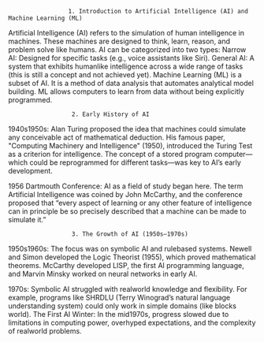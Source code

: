                      1. Introduction to Artificial Intelligence (AI) and Machine Learning (ML)
 Artificial Intelligence (AI) refers to the simulation of human intelligence in machines. These machines are designed to think, learn, reason, and problem solve like humans. AI can be categorized into two types:
 Narrow AI: Designed for specific tasks (e.g., voice assistants like Siri).
General AI: A system that exhibits humanlike intelligence across a wide range of tasks (this is still a concept and not achieved yet).
Machine Learning (ML) is a subset of AI. It is a method of data analysis that automates analytical model building. ML allows computers to learn from data without being explicitly programmed.

                      2. Early History of AI
  
1940s1950s: 
Alan Turing proposed the idea that machines could simulate any conceivable act of mathematical deduction. His famous paper, "Computing Machinery and Intelligence" (1950), introduced the Turing Test as a criterion for intelligence.
The concept of a stored program computer—which could be reprogrammed for different tasks—was key to AI’s early development.

1956  Dartmouth Conference: 
AI as a field of study began here. The term Artificial Intelligence was coined by John McCarthy, and the conference proposed that “every aspect of learning or any other feature of intelligence can in principle be so precisely described that a machine can be made to simulate it.”

                      3. The Growth of AI (1950s–1970s)
1950s1960s: 
The focus was on symbolic AI and rulebased systems.
Newell and Simon developed the Logic Theorist (1955), which proved mathematical theorems.
 McCarthy developed LISP, the first AI programming language, and Marvin Minsky worked on neural networks in early AI.
  
1970s: 
Symbolic AI struggled with realworld knowledge and flexibility. For example, programs like SHRDLU (Terry Winograd’s natural language understanding system) could only work in simple domains (like blocks world).
The First AI Winter: In the mid1970s, progress slowed due to limitations in computing power, overhyped expectations, and the complexity of realworld problems.
